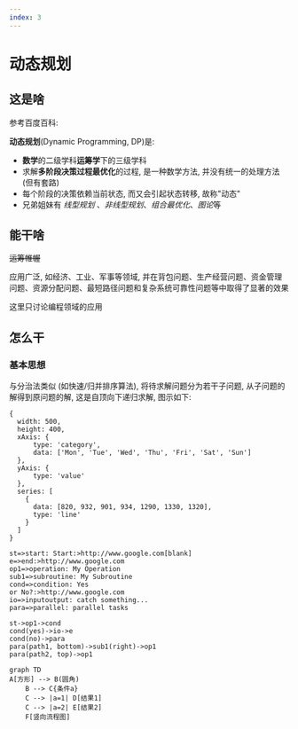 ```yaml
---
index: 3
---
```


# 动态规划

## 这是啥

参考百度百科:

**动态规划**(Dynamic Programming, DP)是:

- **数学**的二级学科**运筹学**下的三级学科
- 求解**多阶段决策过程最优化**的过程, 是一种数学方法, 并没有统一的处理方法 (但有套路)
- 每个阶段的决策依赖当前状态, 而又会引起状态转移, 故称"动态"
- 兄弟姐妹有 *线型规划* 、*非线型规划*、*组合最优化*、*图论*等

## 能干啥

~~运筹帷幄~~

应用广泛, 如经济、工业、军事等领域, 并在背包问题、生产经营问题、资金管理问题、资源分配问题、最短路径问题和复杂系统可靠性问题等中取得了显著的效果

这里只讨论编程领域的应用

## 怎么干

### 基本思想

与分治法类似 (如快速/归并排序算法), 将待求解问题分为若干子问题, 从子问题的解得到原问题的解, 这是自顶向下递归求解, 图示如下:

```echarts
{
  width: 500,
  height: 400,
  xAxis: {
      type: 'category',
      data: ['Mon', 'Tue', 'Wed', 'Thu', 'Fri', 'Sat', 'Sun']
  },
  yAxis: {
      type: 'value'
  },
  series: [
    {
      data: [820, 932, 901, 934, 1290, 1330, 1320],
      type: 'line'
    }
  ]
}
```

```flowchart
st=>start: Start:>http://www.google.com[blank]
e=>end:>http://www.google.com
op1=>operation: My Operation
sub1=>subroutine: My Subroutine
cond=>condition: Yes
or No?:>http://www.google.com
io=>inputoutput: catch something...
para=>parallel: parallel tasks

st->op1->cond
cond(yes)->io->e
cond(no)->para
para(path1, bottom)->sub1(right)->op1
para(path2, top)->op1
```

```mermaid
graph TD
A[方形] --> B(圆角)
    B --> C{条件a}
    C --> |a=1| D[结果1]
    C --> |a=2| E[结果2]
    F[竖向流程图]
```
